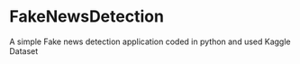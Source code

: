 # FakeNewsDetection
A simple Fake news detection application coded in python and used Kaggle Dataset
